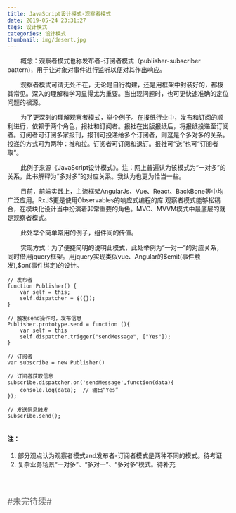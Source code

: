 ```yaml
---
title: JavaScript设计模式-观察者模式
date: 2019-05-24 23:31:27
tags: 设计模式
categories: 设计模式
thumbnail: img/desert.jpg
---
```

<p style="text-indent:30px">概念：观察者模式也称发布者-订阅者模式（publisher-subscriber pattern)，用于让对象对事件进行监听以便对其作出响应。</p>

<!-- more -->

<p style="text-indent:30px">观察者模式可谓无处不在，无论是自行构建，还是用框架中封装好的，都极其常见。深入的理解和学习显得尤为重要。当出现问题时，也可更快速准确的定位问题的根源。</p>

<p style="text-indent:30px">为了更深刻的理解观察者模式，举个例子。在报纸行业中，发布和订阅的顺利进行，依赖于两个角色，报社和订阅者。报社在出版报纸后，将报纸投递至订阅者。订阅者可订阅多家报刊，报刊可投递给多个订阅者，则这是个多对多的关系。投递的方式可为两种：推和拉。订阅者可订阅和退订。报社可“送”也可“订阅者取”。</p>

<p style="text-indent:30px">此例子来源《JavaScript设计模式》。注：网上普遍认为该模式为“一对多”的关系，此书解释为“多对多”的对应关系。我认为也更为恰当一些。</p>

<p style="text-indent:30px">目前，前端实践上，主流框架AngularJs、Vue、React、BackBone等中均广泛应用。RxJS更是使用Observables的响应式编程的库.观察者模式能够松耦合，在模块化设计当中扮演着非常重要的角色。MVC、MVVM模式中最底层的就是观察者模式。</p>

<p style="text-indent:30px">此处举个简单常用的例子，组件间的传值。</p>

<p style="text-indent:30px">实现方式：为了便捷简明的说明此模式，此处举例为“一对一”的对应关系，同时借用jquery框架。用jquery实现类似vue、Angular的$emit(事件触发),$on(事件绑定)的设计。<p>


``` 
// 发布者
function Publisher() {
    var self = this;
    self.dispatcher = $({});
}

// 触发send操作时，发布信息
Publisher.prototype.send = function (){
    var self = this
    self.dispatcher.trigger("sendMessage", ["Yes"]);
}

// 订阅者
var subscribe = new Publisher()

// 订阅者获取信息
subscribe.dispatcher.on('sendMessage',function(data){
    console.log(data);  // 输出“Yes”
});

// 发送信息触发
subscribe.send();


```
<h4>注：</h4>
<ol>
    <li>部分观点认为观察者模式and发布者-订阅者模式是两种不同的模式。待考证</li>
    <li>复杂业务场景“一对多”、“多对一”、“多对多”模式。待补充</li>
</ol>

<p style="margin-top: 60px;color: #666;font-size: 1.2rem;">#未完待续#</p>